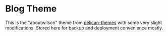 # Blog Theme

This is the "aboutwilson" theme from [pelican-themes](https://github.com/getpelican/pelican-themes) with some very slight modifications. Stored here for backup and deployment convenience mostly.
